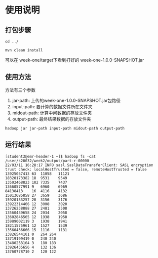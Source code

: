 # 使用说明

## 打包步骤

```shell
cd ../

mvn clean install

```

可以在 week-one/target下看到打好的 week-one-1.0.0-SNAPSHOT.jar

## 使用方法

方法有三个参数

1. jar-path: 上传的week-one-1.0.0-SNAPSHOT.jar包路径
2. input-path: 要计算的数据文件所在文件夹
3. midout-path: 计算中间数据的存放文件夹
4. output-path: 最终结果数据的存放文件夹

```shell
hadoop jar jar-path input-path midout-path output-path
```

## 运行结果

```shell
[student3@emr-header-1 ~]$ hadoop fs -cat /user/s20032/week2/output/part-r-00000
22/03/11 16:28:17 INFO sasl.SaslDataTransferClient: SASL encryption trust check: localHostTrusted = false, remoteHostTrusted = false
13925057413	63	11058	11121
18320173382	18	9531	9549
13502468823	102	7335	7437
13660577991	9	6960	6969
84138413	16	4116	4132
15013685858	27	3659	3686
15920133257	20	3156	3176
13922314466	12	3008	3020
13726238888	27	2481	2508
13560439658	24	2034	2058
13602846565	12	1938	1950
15989002119	3	1938	1941
18211575961	12	1527	1539
13560436666	15	1116	1131
13826544101	0	264	264
13719199419	0	240	240
13480253104	3	180	183
13926435656	4	132	136
13760778710	2	120	122
```